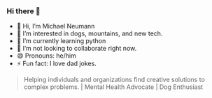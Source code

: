 ### Hi there 👋

- 👋 Hi, I’m Michael Neumann
- 👀 I’m interested in dogs, mountains, and new tech. 
- 🌱 I’m currently learning python
- 💞️ I’m not looking to collaborate right now.
- 😄 Pronouns: he/him
- ⚡ Fun fact: I love dad jokes. 

> Helping individuals and organizations find creative solutions to complex problems. | Mental Health Advocate | Dog Enthusiast
<!--
**maneumann-it/maneumann-it** is a ✨ _special_ ✨ repository because its `README.md` (this file) appears on your GitHub profile.
-->
